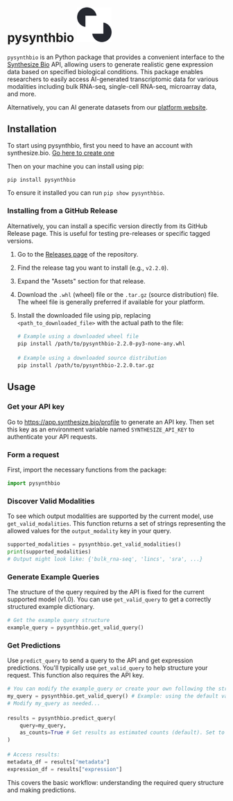 # pysynthbio <img src="assets/logomark.png" style="width: 80px;" alt="Logomark">

`pysynthbio` is an Python package that provides a convenient interface to the [Synthesize Bio](https://www.synthesize.bio/) API, allowing users to generate realistic gene expression data based on specified biological conditions. This package enables researchers to easily access AI-generated transcriptomic data for various modalities including bulk RNA-seq, single-cell RNA-seq, microarray data, and more.

Alternatively, you can AI generate datasets from our [platform website](https://app.synthesize.bio/datasets/).

## Installation

To start using pysynthbio, first you need to have an account with synthesize.bio.
[Go here to create one](https://app.synthesize.bio/)

Then on your machine you can install using pip:

```
pip install pysynthbio
```

To ensure it installed you can run `pip show pysynthbio`.

### Installing from a GitHub Release

Alternatively, you can install a specific version directly from its GitHub Release page. This is useful for testing pre-releases or specific tagged versions.

1.  Go to the [Releases page](https://github.com/synthesizebio/pysynthbio/releases) of the repository.
2.  Find the release tag you want to install (e.g., `v2.2.0`).
3.  Expand the "Assets" section for that release.
4.  Download the `.whl` (wheel) file or the `.tar.gz` (source distribution) file. The wheel file is generally preferred if available for your platform.
5.  Install the downloaded file using pip, replacing `<path_to_downloaded_file>` with the actual path to the file:

    ```bash
    # Example using a downloaded wheel file
    pip install /path/to/pysynthbio-2.2.0-py3-none-any.whl

    # Example using a downloaded source distribution
    pip install /path/to/pysynthbio-2.2.0.tar.gz
    ```

## Usage

### Get your API key

Go to https://app.synthesize.bio/profile to generate an API key. Then set this key as an environment variable named `SYNTHESIZE_API_KEY` to authenticate your API requests.

### Form a request

First, import the necessary functions from the package:

```python
import pysynthbio
```

### Discover Valid Modalities

To see which output modalities are supported by the current model, use `get_valid_modalities`. This function returns a set of strings representing the allowed values for the `output_modality` key in your query.

```python
supported_modalities = pysynthbio.get_valid_modalities()
print(supported_modalities)
# Output might look like: {'bulk_rna-seq', 'lincs', 'sra', ...}
```

### Generate Example Queries

The structure of the query required by the API is fixed for the current supported model (v1.0). You can use `get_valid_query` to get a correctly structured example dictionary.

```python
# Get the example query structure
example_query = pysynthbio.get_valid_query()
```

### Get Predictions

Use `predict_query` to send a query to the API and get expression predictions. You'll typically use `get_valid_query` to help structure your request. This function also requires the API key.

```python
# You can modify the example_query or create your own following the structure
my_query = pysynthbio.get_valid_query() # Example: using the default valid query
# Modify my_query as needed...

results = pysynthbio.predict_query(
    query=my_query,
    as_counts=True # Get results as estimated counts (default). Set to False for logCPM.
)

# Access results:
metadata_df = results["metadata"]
expression_df = results["expression"]
```

This covers the basic workflow: understanding the required query structure and making predictions.
